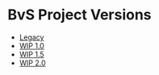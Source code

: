 # BvS Project Versions

- [Legacy](legacy/readme.md)
- [WIP 1.0](wip1_0/readme.md)
- [WIP 1.5](wip1_5/readme.md)
- [WIP 2.0](wip2_0/readme.md)
